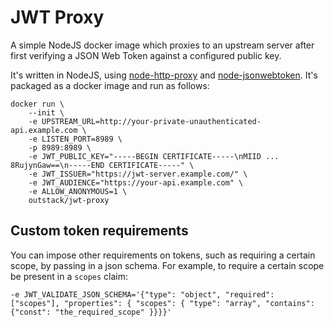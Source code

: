 # JWT Proxy

A simple NodeJS docker image which proxies to an upstream server after first verifying a JSON Web Token against a
configured public key.

It's written in NodeJS, using [node-http-proxy](https://github.com/nodejitsu/node-http-proxy) and
[node-jsonwebtoken](https://github.com/auth0/node-jsonwebtoken). It's packaged as a docker image and run as follows:

    docker run \
        --init \
        -e UPSTREAM_URL=http://your-private-unauthenticated-api.example.com \
        -e LISTEN_PORT=8989 \
        -p 8989:8989 \
        -e JWT_PUBLIC_KEY="-----BEGIN CERTIFICATE-----\nMIID ... 8RujynGaw==\n-----END CERTIFICATE-----" \
        -e JWT_ISSUER="https://jwt-server.example.com/" \
        -e JWT_AUDIENCE="https://your-api.example.com" \
        -e ALLOW_ANONYMOUS=1 \
        outstack/jwt-proxy

## Custom token requirements

You can impose other requirements on tokens, such as requiring a certain scope, by passing in a json schema. For
example, to require a certain scope be present in a `scopes` claim:

    -e JWT_VALIDATE_JSON_SCHEMA='{"type": "object", "required": ["scopes"], "properties": { "scopes": { "type": "array", "contains": {"const": "the_required_scope" }}}}'
